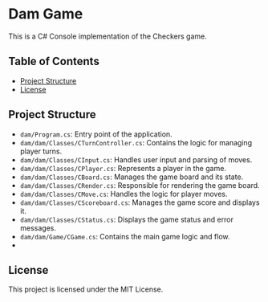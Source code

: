 ﻿# Dam Game

This is a C# Console implementation of the Checkers game.

## Table of Contents

- [Project Structure](#project-structure)
- [License](#license)


## Project Structure

- `dam/Program.cs`: Entry point of the application.
- `dam/dam/Classes/CTurnController.cs`: Contains the logic for managing player turns.
- `dam/dam/Classes/CInput.cs`: Handles user input and parsing of moves.
- `dam/dam/Classes/CPlayer.cs`: Represents a player in the game.
- `dam/dam/Classes/CBoard.cs`: Manages the game board and its state.
- `dam/dam/Classes/CRender.cs`: Responsible for rendering the game board.
- `dam/dam/Classes/CMove.cs`: Handles the logic for player moves.
- `dam/dam/Classes/CScoreboard.cs`: Manages the game score and displays it.
- `dam/dam/Classes/CStatus.cs`: Displays the game status and error messages.
- `dam/dam/Game/CGame.cs`: Contains the main game logic and flow.
- 
## License

This project is licensed under the MIT License.